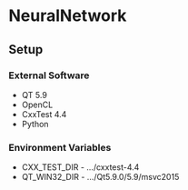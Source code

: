 # NeuralNetwork

## Setup

### External Software

* QT 5.9
* OpenCL
* CxxTest 4.4
* Python

### Environment Variables

* CXX_TEST_DIR - .../cxxtest-4.4
* QT_WIN32_DIR - .../Qt5.9.0/5.9/msvc2015
